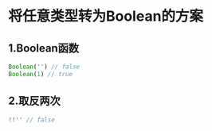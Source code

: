# 将任意类型转为Boolean的方案

## 1.Boolean函数
```js
Boolean('') // false
Boolean(1) // true
```

## 2.取反两次
```js
!!'' // false
```

<comment/>
<tongji/>
